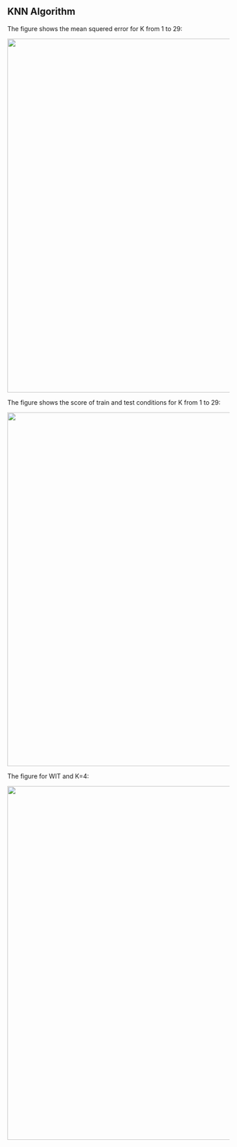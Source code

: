 ## KNN Algorithm
The figure shows the mean squered error for K from 1 to 29:  
<p align="center">
  <img src="https://github.com/hamedmokazemi/k_nearest_neighbors/blob/main/MSE.png" width=800/>
</p>  
  
The figure shows the score of train and test conditions for K from 1 to 29:  
<p align="center">
  <img src="https://github.com/hamedmokazemi/k_nearest_neighbors/blob/main/KNN_n_train_test.png" width=800/>
</p>  
  
The figure for WIT and K=4:  
<p align="center">
  <img src="https://github.com/hamedmokazemi/k_nearest_neighbors/blob/main/KNN.png" width=800/>
</p>  
